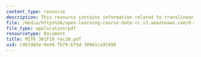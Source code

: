 ```yaml
---
content_type: resource
description: This resource contains information related to translinear circuits.
file: /media/https%3A/open-learning-course-data-rc.s3.amazonaws.com/6-301-solid-state-circuits-fall-2010/cd67d8de0ed4fb79675d309d1ca91d98_MIT6_301F10_rec20.pdf
file_type: application/pdf
resourcetype: Document
title: MIT6_301F10_rec20.pdf
uid: cd67d8de-0ed4-fb79-675d-309d1ca91d98
---
```

